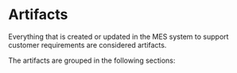 ﻿# Artifacts

Everything that is created or updated in the MES system to support customer requirements are considered artifacts.

The artifacts are grouped in the following sections:


